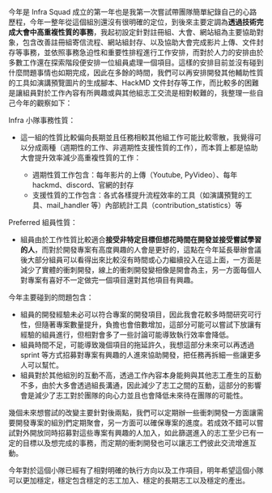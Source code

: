 今年是 Infra Squad 成立的第一年也是我第一次嘗試帶團隊簡單紀錄自己的心路歷程，今年一整年從這個組別還沒有很明確的定位，到後來主要定調為**透過技術完成大會中高重複性質的事務**，我起初設定針對註冊組、大會、網站組為主要協助對象，包含改善註冊組寄信流程、網站組封存、以及協助大會完成影片上傳、文件封存等事務，並依照事務急迫性和重要性排程進行工作安排，而對於人力的安排由於多數工作還在探索階段便安排一位組員處理一個項目。這樣的安排目前並沒有碰到什麼問題事情也如期完成，因此在多餘的時間，我們可以再安排開發其他輔助性質的工具如演講預覽圖片的生成腳本、HackMD 文件封存等工作，而比較多的困難是讓組員對於工作內容有所興趣或與其他組志工交流是相對較難的，我整理一些自己今年的觀察如下：

Infra 小隊事務性質：
- 這一組的性質比較偏向長期並且任務相較其他組工作可能比較零散，我覺得可以分成兩種（週期性的工作、非週期性支援性質的工作），而本質上都是協助大會提升效率減少高重複性質的工作：

	- 週期性質工作包含：每年影片的上傳（Youtube, PyVideo）、每年 hackmd、discord、官網的封存
	- 支援性質的工作包含：各式各樣提升流程效率的工具（如演講預覽的工具、mail_handler 等）內部統計工具（contribution_statistics）等

Preferred 組員性質：
- 組員由於工作性質比較適合**接受非特定目標但想花時間在開發並接受嘗試學習的人**，而對於開發專案有高度興趣的人會是更好的，這點在今年延長舉辦會議後大部分組員可以看得出來比較沒有時間或心力繼續投入在這上面，一方面是減少了實體的衝刺開發，線上的衝刺開發變相像是開會為主，另一方面每個人對專案有喜好不一定做完一個項目還對其他項目有興趣。

今年主要碰到的問題包含：
- 組員的開發經驗未必可以符合專案的開發項目，因此我會花較多時間研究可行性，但隨著專案數量提升，負擔也會倍數增加，這部分可能可以嘗試下放讓有經驗的組員進行，但相對會多了一些討論可能導致執行效率會降低。
- 組員時間不足，可能導致幾個項目的拖延許久，我想這部分未來可以再透過 sprint 等方式招募對專案有興趣的人進來協助開發，把任務再拆細一些讓更多人可以幫忙。
- 組員對於其他組別的互動不高，透過工作內容本身能夠與其他志工產生的互動不多，由於大多會透過組長溝通，因此減少了志工之間的互動，這部分的影響會是減少了志工對於團隊的向心力並且也會降低未來待在團隊的可能性。

幾個未來想嘗試的改變主要針對後兩點，我們可以定期辦一些衝刺開發一方面讓需要開發專案的組別們定期聚會，另一方面可以確保專案的進度。若成效不錯可以嘗試對外開放同時招募對這些專案有興趣的人加入，如此篩選進入的志工至少已有一定的目標以及想完成的事務，而定期的衝刺開發也可以讓志工們彼此交流增進互動。

今年對於這個小隊已經有了相對明確的執行方向以及工作項目，明年希望這個小隊可以更加穩定，穩定包含穩定的志工加入、穩定的長期志工以及穩定的產出。



